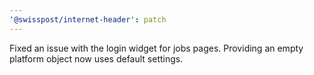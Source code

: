 ```yaml
---
'@swisspost/internet-header': patch
---
```


Fixed an issue with the login widget for jobs pages. Providing an empty platform object now uses default settings.
